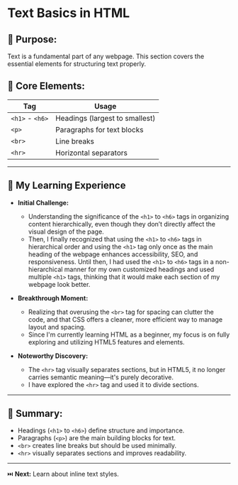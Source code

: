 # Text Basics in HTML

## 🎯 Purpose:

Text is a fundamental part of any webpage. This section covers the essential elements for structuring text properly.

## 📌 Core Elements:

| **Tag**         | **Usage**                      |
| --------------- | ------------------------------ |
| `<h1>` - `<h6>` | Headings (largest to smallest) |
| `<p>`           | Paragraphs for text blocks     |
| `<br>`          | Line breaks                    |
| `<hr>`          | Horizontal separators          |

---

## 🚀 My Learning Experience

- **Initial Challenge:**

  - Understanding the significance of the `<h1>` to `<h6>` tags in organizing content hierarchically, even though they don’t directly affect the visual design of the page.
  - Then, I finally recognized that using the `<h1>` to `<h6>` tags in hierarchical order and using the `<h1>` tag only once as the main heading of the webpage enhances accessibility, SEO, and responsiveness. Until then, I had used the `<h1>` to `<h6>` tags in a non-hierarchical manner for my own customized headings and used multiple `<h1>` tags, thinking that it would make each section of my webpage look better.

- **Breakthrough Moment:**

  - Realizing that overusing the `<br>` tag for spacing can clutter the code, and that CSS offers a cleaner, more efficient way to manage layout and spacing.
  - Since I'm currently learning HTML as a beginner, my focus is on fully exploring and utilizing HTML5 features and elements.

- **Noteworthy Discovery:**

  - The `<hr>` tag visually separates sections, but in HTML5, it no longer carries semantic meaning—it's purely decorative.
  - I have explored the `<hr>` tag and used it to divide sections.

---

## 🔑 Summary:

- Headings (`<h1>` to `<h6>`) define structure and importance.
- Paragraphs (`<p>`) are the main building blocks for text.
- `<br>` creates line breaks but should be used minimally.
- `<hr>` visually separates sections and improves readability.

---

⏭️ **Next:** Learn about inline text styles.

